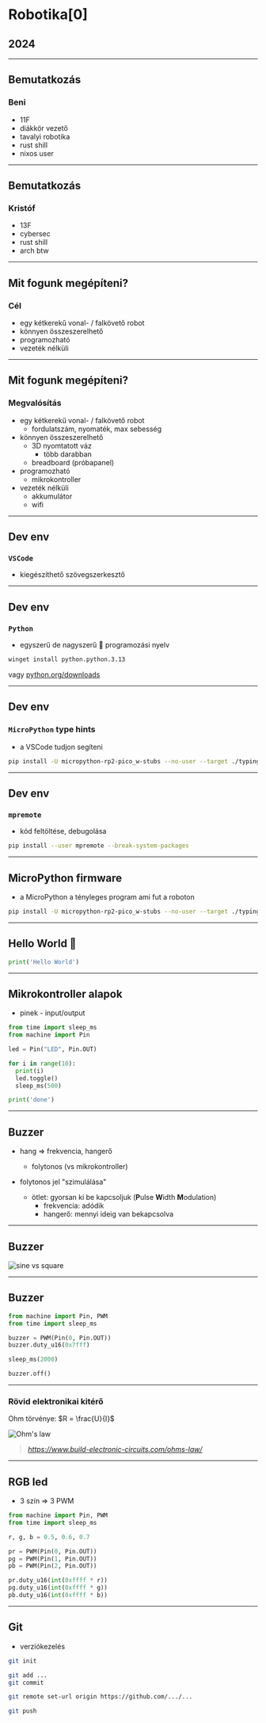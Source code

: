 
# Robotika[0]
## 2024

---

## Bemutatkozás
### Beni

- 11F
- diákkör vezető
- tavalyi robotika
- rust shill
- nixos user

---

## Bemutatkozás
### Kristóf

- 13F
- cybersec
- rust shill
- arch btw

--- 

## Mit fogunk megépíteni?
### Cél

- egy kétkerekű vonal- / falkövető robot
- könnyen összeszerelhető
- programozható
- vezeték nélküli

---

## Mit fogunk megépíteni?
### Megvalósítás

- egy kétkerekű vonal- / falkövető robot
  - fordulatszám, nyomaték, max sebesség
- könnyen összeszerelhető
  - 3D nyomtatott váz
    - több darabban
  - breadboard (próbapanel)
- programozható
  - mikrokontroller
- vezeték nélküli
  - akkumulátor
  - wifi

---

## Dev env

### `VSCode`

- kiegészíthető szövegszerkesztő

---

## Dev env

### `Python`

- egyszerű de nagyszerű 🐍 programozási nyelv

```bash
winget install python.python.3.13
```
vagy [python.org/downloads](https://www.python.org/downloads/)

---

## Dev env

### `MicroPython` type hints

- a VSCode tudjon segíteni

```bash
pip install -U micropython-rp2-pico_w-stubs --no-user --target ./typings
```

---

## Dev env

### `mpremote`

- kód feltöltése, debugolása

```bash
pip install --user mpremote --break-system-packages
```

---

## MicroPython firmware

- a MicroPython a tényleges program ami fut a roboton
  
```bash
pip install -U micropython-rp2-pico_w-stubs --no-user --target ./typings
```

---

## Hello World 👋

```python
print('Hello World')
```

---

## Mikrokontroller alapok

- pinek - input/output

```python
from time import sleep_ms
from machine import Pin

led = Pin("LED", Pin.OUT)

for i in range(10):
  print(i)
  led.toggle()
  sleep_ms(500)

print('done')

```

---

## Buzzer

- hang => frekvencia, hangerő
  - folytonos (vs mikrokontroller)

- folytonos jel "szimulálása"
  - ötlet: gyorsan ki be kapcsoljuk (**P**ulse **W**idth **M**odulation)
    - frekvencia: adódik
    - hangerő: mennyi ideig van bekapcsolva

---

## Buzzer

![sine vs square](./sine_vs_square.png)

---

## Buzzer

```python
from machine import Pin, PWM
from time import sleep_ms

buzzer = PWM(Pin(0, Pin.OUT))
buzzer.duty_u16(0x7fff)

sleep_ms(2000)

buzzer.off()
```

---

### Rövid elektronikai kitérő

Ohm törvénye: $R = \frac{U}{I}$

![Ohm's law](./ohms_law.jpg)
> *https://www.build-electronic-circuits.com/ohms-law/*


---

## RGB led

- 3 szín => 3 PWM

```python
from machine import Pin, PWM
from time import sleep_ms

r, g, b = 0.5, 0.6, 0.7

pr = PWM(Pin(0, Pin.OUT))
pg = PWM(Pin(1, Pin.OUT))
pb = PWM(Pin(2, Pin.OUT))

pr.duty_u16(int(0xffff * r))
pg.duty_u16(int(0xffff * g))
pb.duty_u16(int(0xffff * b))
```

---

## Git

- verziókezelés

```bash
git init

git add ...
git commit

git remote set-url origin https://github.com/.../...

git push

```
